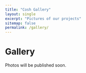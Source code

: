 ```yaml
---
title: "Cosh Gallery"
layout: single
excerpt: "Pictures of our projects"
sitemap: false
permalink: /gallery/
---
```


# Gallery
 Photos will be published soon.
 
 
 
